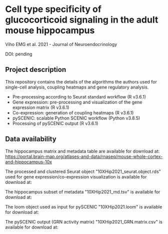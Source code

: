# Cell type specificity of glucocorticoid signaling in the adult mouse hippocampus

Viho EMG et al. 2021 - Journal of Neuroendocrinology

DOI: pending

## Project description

This repository contains the details of the algorithms the authors used for single-cell analysis, coupling heatmaps and gene regulatory analysis.

- Pre-processing according to Seurat standard workflow (R v3.6.1)
- Gene expression: pre-processing and visualization of the gene expression matrix (R v3.6.1)
- Co-expression: generation of coupling heatmaps (R v3.6.1)
- pySCENIC: scalable Python SCENIC workflow (Python v3.8.5)
- Processing of pySCENIC output (R v3.6.1)

## Data availability

The hippocampus matrix and metadata table are available for download at: https://portal.brain-map.org/atlases-and-data/rnaseq/mouse-whole-cortex-and-hippocampus-10x

The processed and clustered Seurat object "10XHip2021_seurat.object.rds" used for gene expression/co-expression visualization is available for download at:

The hippocampus subset of metadata "10XHip2021_md.tsv" is available for download at: 

The loom object used as input for pySCENIC "10XHip2021.loom" is available for download at:

The pySCENIC output (GRN activity matrix) "10XHip2021_GRN.matrix.csv" is available for download at:
